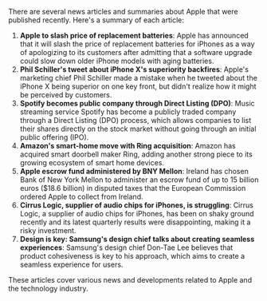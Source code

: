 There are several news articles and summaries about Apple that were published recently. Here's a summary of each article:

1. **Apple to slash price of replacement batteries**: Apple has announced that it will slash the price of replacement batteries for iPhones as a way of apologizing to its customers after admitting that a software upgrade could slow down older iPhone models with aging batteries.
2. **Phil Schiller's tweet about iPhone X's superiority backfires**: Apple's marketing chief Phil Schiller made a mistake when he tweeted about the iPhone X being superior on one key front, but didn't realize how it might be perceived by customers.
3. **Spotify becomes public company through Direct Listing (DPO)**: Music streaming service Spotify has become a publicly traded company through a Direct Listing (DPO) process, which allows companies to list their shares directly on the stock market without going through an initial public offering (IPO).
4. **Amazon's smart-home move with Ring acquisition**: Amazon has acquired smart doorbell maker Ring, adding another strong piece to its growing ecosystem of smart home devices.
5. **Apple escrow fund administered by BNY Mellon**: Ireland has chosen Bank of New York Mellon to administer an escrow fund of up to 15 billion euros ($18.6 billion) in disputed taxes that the European Commission ordered Apple to collect from Ireland.
6. **Cirrus Logic, supplier of audio chips for iPhones, is struggling**: Cirrus Logic, a supplier of audio chips for iPhones, has been on shaky ground recently and its latest quarterly results were disappointing, making it a risky investment.
7. **Design is key: Samsung's design chief talks about creating seamless experiences**: Samsung's design chief Don-Tae Lee believes that product cohesiveness is key to his approach, which aims to create a seamless experience for users.

These articles cover various news and developments related to Apple and the technology industry.